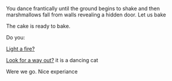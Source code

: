 You dance frantically until the ground begins to shake and 
then marshmallows fall from walls revealing a hidden door.
Let us bake

The cake is ready to bake. 

Do you:

[Light a fire?](../light-fire/fire.md)

[Look for a way out?](../find-exit/leave.md)
it is a dancing cat


Were we go.
Nice experiance

